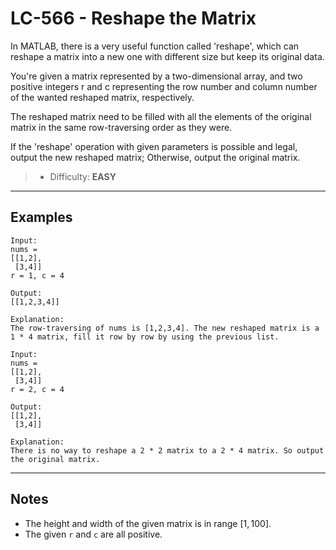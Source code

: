 # LC-566 - Reshape the Matrix

In MATLAB, there is a very useful function called 'reshape', which can reshape a matrix into a new one with different size but keep its original data.

You're given a matrix represented by a two-dimensional array, and two positive integers r and c representing the row number and column number of the wanted reshaped matrix, respectively.

The reshaped matrix need to be filled with all the elements of the original matrix in the same row-traversing order as they were.

If the 'reshape' operation with given parameters is possible and legal, output the new reshaped matrix; Otherwise, output the original matrix.

> * Difficulty: **EASY**

---
## Examples

```
Input: 
nums = 
[[1,2],
 [3,4]]
r = 1, c = 4

Output: 
[[1,2,3,4]]

Explanation:
The row-traversing of nums is [1,2,3,4]. The new reshaped matrix is a 1 * 4 matrix, fill it row by row by using the previous list.
```

```
Input: 
nums = 
[[1,2],
 [3,4]]
r = 2, c = 4

Output: 
[[1,2],
 [3,4]]

Explanation:
There is no way to reshape a 2 * 2 matrix to a 2 * 4 matrix. So output the original matrix.
```

---
## Notes

* The height and width of the given matrix is in range $[1, 100]$.
* The given `r` and `c` are all positive.